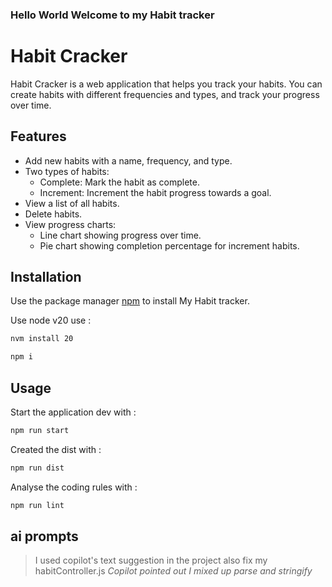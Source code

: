 ### Hello World Welcome to my Habit tracker

# Habit Cracker

Habit Cracker is a web application that helps you track your habits. You can create habits with different frequencies and types, and track your progress over time.

## Features

- Add new habits with a name, frequency, and type.
- Two types of habits:
  - Complete: Mark the habit as complete.
  - Increment: Increment the habit progress towards a goal.
- View a list of all habits.
- Delete habits.
- View progress charts:
  - Line chart showing progress over time.
  - Pie chart showing completion percentage for increment habits.


## Installation

Use the package manager [npm](https://www.npmjs.com/) to install My Habit tracker.

Use node v20 use :
```bash
nvm install 20
```

```bash
npm i
```

## Usage

Start the application dev with :

```bash
npm run start
```

Created the dist with :

```bash
npm run dist
```

Analyse the coding rules with :

```bash
npm run lint
```
## ai prompts
> I used copilot's text suggestion in the project also
fix my habitController.js
_Copilot pointed out I mixed up parse and stringify_


